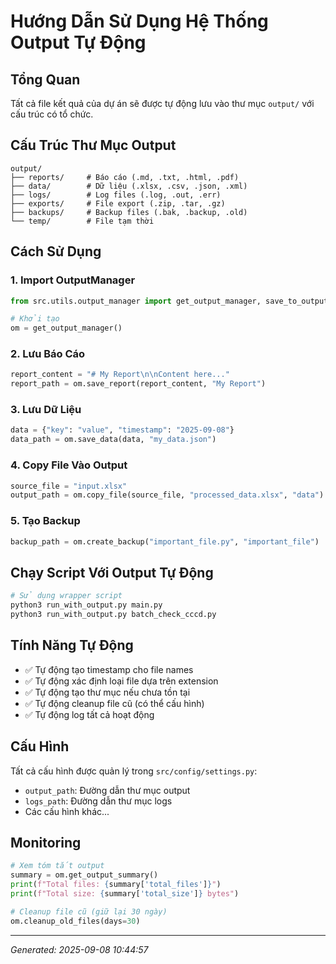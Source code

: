 # Hướng Dẫn Sử Dụng Hệ Thống Output Tự Động

## Tổng Quan
Tất cả file kết quả của dự án sẽ được tự động lưu vào thư mục `output/` với cấu trúc có tổ chức.

## Cấu Trúc Thư Mục Output
```
output/
├── reports/     # Báo cáo (.md, .txt, .html, .pdf)
├── data/        # Dữ liệu (.xlsx, .csv, .json, .xml)
├── logs/        # Log files (.log, .out, .err)
├── exports/     # File export (.zip, .tar, .gz)
├── backups/     # Backup files (.bak, .backup, .old)
└── temp/        # File tạm thời
```

## Cách Sử Dụng

### 1. Import OutputManager
```python
from src.utils.output_manager import get_output_manager, save_to_output, save_report, save_data

# Khởi tạo
om = get_output_manager()
```

### 2. Lưu Báo Cáo
```python
report_content = "# My Report\n\nContent here..."
report_path = om.save_report(report_content, "My Report")
```

### 3. Lưu Dữ Liệu
```python
data = {"key": "value", "timestamp": "2025-09-08"}
data_path = om.save_data(data, "my_data.json")
```

### 4. Copy File Vào Output
```python
source_file = "input.xlsx"
output_path = om.copy_file(source_file, "processed_data.xlsx", "data")
```

### 5. Tạo Backup
```python
backup_path = om.create_backup("important_file.py", "important_file")
```

## Chạy Script Với Output Tự Động
```bash
# Sử dụng wrapper script
python3 run_with_output.py main.py
python3 run_with_output.py batch_check_cccd.py
```

## Tính Năng Tự Động
- ✅ Tự động tạo timestamp cho file names
- ✅ Tự động xác định loại file dựa trên extension
- ✅ Tự động tạo thư mục nếu chưa tồn tại
- ✅ Tự động cleanup file cũ (có thể cấu hình)
- ✅ Tự động log tất cả hoạt động

## Cấu Hình
Tất cả cấu hình được quản lý trong `src/config/settings.py`:
- `output_path`: Đường dẫn thư mục output
- `logs_path`: Đường dẫn thư mục logs
- Các cấu hình khác...

## Monitoring
```python
# Xem tóm tắt output
summary = om.get_output_summary()
print(f"Total files: {summary['total_files']}")
print(f"Total size: {summary['total_size']} bytes")

# Cleanup file cũ (giữ lại 30 ngày)
om.cleanup_old_files(days=30)
```

---
*Generated: 2025-09-08 10:44:57*
